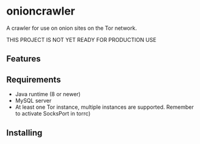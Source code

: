 # onioncrawler
A crawler for use on onion sites on the Tor network.

THIS PROJECT IS NOT YET READY FOR PRODUCTION USE 

## Features

## Requirements

* Java runtime (8 or newer)
* MySQL server 
* At least one Tor instance, multiple instances are supported. Remember to activate SocksPort in torrc)

## Installing 
